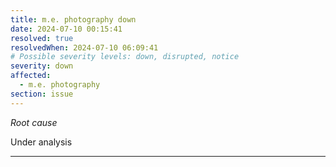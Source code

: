 ```yaml
---
title: m.e. photography down
date: 2024-07-10 00:15:41
resolved: true
resolvedWhen: 2024-07-10 06:09:41
# Possible severity levels: down, disrupted, notice
severity: down
affected:
  - m.e. photography
section: issue
---
```


*Root cause*

Under analysis

---


